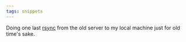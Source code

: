 ```yaml
---
tags: snippets
---
```


Doing one last [rsync](/wiki/rsync) from the old server to my local machine just for old time's sake.
